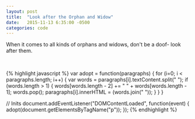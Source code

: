 ```yaml
---
layout: post
title:  "Look after the Orphan and Widow"
date:   2015-11-13 6:35:00 -0500
categories: code 
---
```


When it comes to all kinds of orphans and widows, don't be a doof- look after them.

<br>

{% highlight javascript %}
var adopt = function(paragraphs) {
  for (i=0; i < paragraphs.length; i++) {
    var words = paragraphs[i].textContent.split(" ");
    if (words.length > 1) {
      words[words.length - 2] += "&nbsp;" + words[words.length - 1];
      words.pop();
      paragraphs[i].innerHTML = (words.join(" "));
    }
  }
}

// Inits
document.addEventListener("DOMContentLoaded", function(event) { 
  adopt(document.getElementsByTagName("p"));
});
{% endhighlight %}

